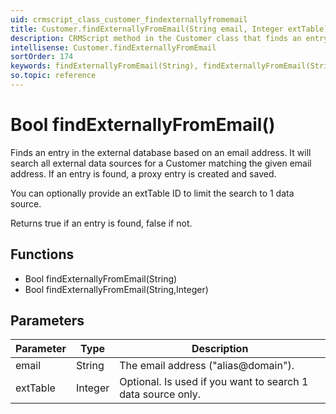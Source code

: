 ```yaml
---
uid: crmscript_class_customer_findexternallyfromemail
title: Customer.findExternallyFromEmail(String email, Integer extTable)
description: CRMScript method in the Customer class that finds an entry in the external database based on an email address
intellisense: Customer.findExternallyFromEmail
sortOrder: 174
keywords: findExternallyFromEmail(String), findExternallyFromEmail(String,Integer)
so.topic: reference
---
```


# Bool findExternallyFromEmail()

Finds an entry in the external database based on an email address. It will search all external data sources for a Customer matching the given email address. If an entry is found, a proxy entry is created and saved.

You can optionally provide an extTable ID to limit the search to 1 data source.

Returns true if an entry is found, false if not.

## Functions

* Bool findExternallyFromEmail(String)
* Bool findExternallyFromEmail(String,Integer)

## Parameters

| Parameter | Type | Description |
|---|---|---|
| email | String | The email address ("alias@domain"). |
| extTable | Integer | Optional. Is used if you want to search 1 data source only. |
